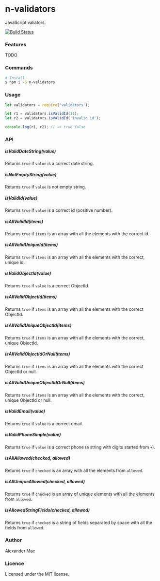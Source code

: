 # n-validators
JavaScript valiators.

[![Build Status](https://travis-ci.org/AlexanderMac/n-validators.svg?branch=master)](https://travis-ci.org/AlexanderMac/n-validators)

### Features
TODO

### Commands

```sh
# Install
$ npm i -S n-validators
```

### Usage
```js
let validators = require('validators');

let r1 = validators.isValidId(11);
let r2 = validators.isValidId('invalid id');

console.log(r1, r2); // => true false
```

### API

##### isValidDateString(value)
Returns `true` if `value` is a correct date string.

##### isNotEmptyString(value)
Returns `true` if `value` is not empty string.

##### isValidId(value)
Returns `true` if `value` is a correct id (positive number).

##### isAllValidId(items)
Returns `true` if `items` is an array with all the elements with the correct id.

##### isAllValidUniqueId(items)
Returns `true` if `items` is an array with all the elements with the correct, unique id.

##### isValidObjectId(value)
Returns `true` if `value` is a correct ObjectId.

##### isAllValidObjectId(items)
Returns `true` if `items` is an array with all the elements with the correct ObjectId.

##### isAllValidUniqueObjectId(items)
Returns `true` if `items` is an array with all the elements with the correct, unique ObjectId.

##### isAllValidObjectIdOrNull(items)
Returns `true` if `items` is an array with all the elements with the correct ObjectId or null.

##### isAllValidUniqueObjectIdOrNull(items)
Returns `true` if `items` is an array with all the elements with the correct, unique ObjectId or null.

##### isValidEmail(value)
Returns `true` if `value` is a correct email.

##### isValidPhoneSimple(value)
Returns `true` if `value` is a correct phone (a string with digits started from `+`).

##### isAllAllowed(checked, allowed) 
Returns `true` if `checked` is an array with all the elements from `allowed`.

##### isAllUniqueAllowed(checked, allowed)
Returns `true` if `checked` is an array of unique elements with all the elements from `allowed`.

##### isAllowedStringFields(checked, allowed)
Returns `true` if `checked` is a string of fields separated by space with all the fields from `allowed`.


### Author
Alexander Mac

### Licence
Licensed under the MIT license.
